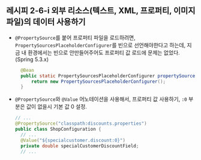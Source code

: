 ## 레시피 2-6-i 외부 리소스(텍스트, XML, 프로퍼티, 이미지 파일)의 데이터 사용하기

* `@PropertySource`를 붙어 프로퍼티 파일을 로드하려면, `PropertySourcesPlaceholderConfigurer`를 빈으로 선언해야한다고 하는데,
  지금 내 환경에서는 빈으로 안만들어주어도 프로퍼티 값 로드에 문제는 없었다. (Spring 5.3.x)
  ```java
    @Bean
    public static PropertySourcesPlaceholderConfigurer propertySourcesPlaceholderConfigurer() {
        return new PropertySourcesPlaceholderConfigurer();
    }
  ```


* `@PropertySource`와 `@Value` 어노테이션을 사용해서, 프로퍼티 값 사용하기, `:0` 부분은 값이 없을시 기본 값 0 설정.

  ```java
  // ...
  @PropertySource("classpath:discounts.properties")
  public class ShopConfiguration {
    // ...
    @Value("${specialcustomer.discount:0}")
    private double specialCustomerDiscountField;
    // ...
  ```
